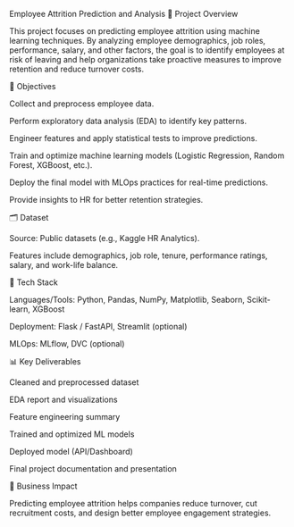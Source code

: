 Employee Attrition Prediction and Analysis
📌 Project Overview

This project focuses on predicting employee attrition using machine learning techniques. By analyzing employee demographics, job roles, performance, salary, and other factors, the goal is to identify employees at risk of leaving and help organizations take proactive measures to improve retention and reduce turnover costs.

🎯 Objectives

Collect and preprocess employee data.

Perform exploratory data analysis (EDA) to identify key patterns.

Engineer features and apply statistical tests to improve predictions.

Train and optimize machine learning models (Logistic Regression, Random Forest, XGBoost, etc.).

Deploy the final model with MLOps practices for real-time predictions.

Provide insights to HR for better retention strategies.

🗂️ Dataset

Source: Public datasets (e.g., Kaggle HR Analytics).

Features include demographics, job role, tenure, performance ratings, salary, and work-life balance.

🔧 Tech Stack

Languages/Tools: Python, Pandas, NumPy, Matplotlib, Seaborn, Scikit-learn, XGBoost

Deployment: Flask / FastAPI, Streamlit (optional)

MLOps: MLflow, DVC (optional)

📊 Key Deliverables

Cleaned and preprocessed dataset

EDA report and visualizations

Feature engineering summary

Trained and optimized ML models

Deployed model (API/Dashboard)

Final project documentation and presentation

🚀 Business Impact

Predicting employee attrition helps companies reduce turnover, cut recruitment costs, and design better employee engagement strategies.
